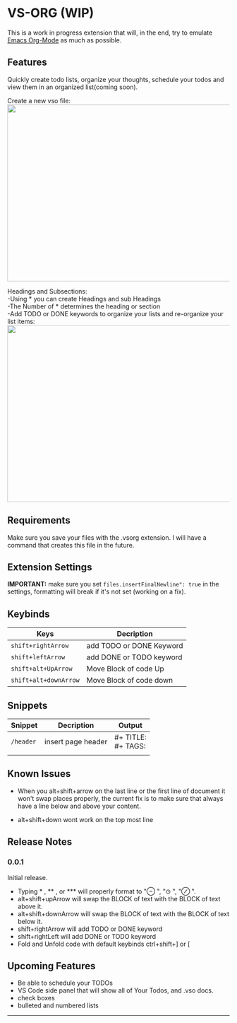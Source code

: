 # VS-ORG (WIP)

This is a work in progress extension that will, in the end, try to emulate [Emacs Org-Mode](https://orgmode.org/) as much as possible.

## Features

Quickly create todo lists, organize your thoughts, schedule your todos and view them in an organized list(coming soon).

Create a new vso file:</br>
<img src="https://github.com/robaboyd/vs-org/blob/master/Images/commandGif.gif?raw=true" width="700" height="400" />

Headings and Subsections:  
-Using \* you can create Headings and sub Headings  
-The Number of \* determines the heading or section  
-Add TODO or DONE keywords to organize your lists and re-organize your list items:</br>
<img src="https://github.com/robaboyd/vs-org/blob/master/Images/mainGif.gif?raw=true" width="700" height="400" />

## Requirements

Make sure you save your files with the .vsorg extension. I will have a command that creates this file in the future.

## Extension Settings

**IMPORTANT:** make sure you set `files.insertFinalNewline": true` in the settings, formatting will break if it's not set (working on a fix).

## Keybinds

| Keys                  | Decription               |
| --------------------- | ------------------------ |
| `shift+rightArrow`    | add TODO or DONE Keyword |
| `shift+leftArrow`     | add DONE or TODO keyword |
| `shift+alt+UpArrow`   | Move Block of code Up    |
| `shift+alt+downArrow` | Move Block of code down  |

## Snippets

| Snippet   | Decription         | Output                  |
| --------- | ------------------ | ----------------------- |
| `/header` | insert page header | #+ TITLE:</br> #+ TAGS: |
|           |                    |                         |

## Known Issues

- When you alt+shift+arrow on the last line or the first line of document it won't swap places properly, the current fix is to make sure that always have a line below and above your content.

- alt+shift+down wont work on the top most line

## Release Notes

### 0.0.1

Initial release.

- Typing \* , ** , or \*** will properly format to "⊖ ", "⊙ ", "⊘ ".
- alt+shift+upArrow will swap the BLOCK of text with the BLOCK of text above it.
- alt+shift+downArrow will swap the BLOCK of text with the BLOCK of text below it.
- shift+rightArrow will add TODO or DONE keyword
- shift+rightLeft will add DONE or TODO keyword
- Fold and Unfold code with default keybinds ctrl+shift+] or [

## Upcoming Features

- Be able to schedule your TODOs
- VS Code side panel that will show all of Your Todos, and .vso docs.
- check boxes
- bulleted and numbered lists

---
